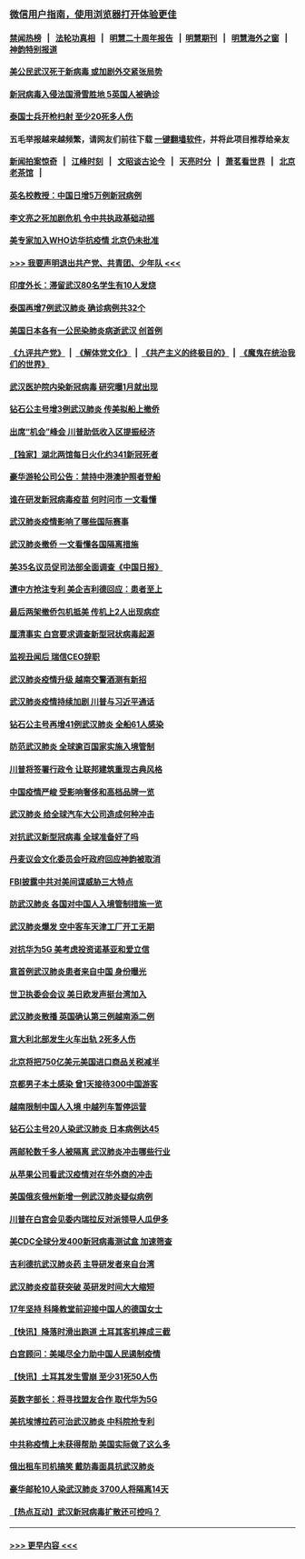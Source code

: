 ### [微信用户指南，使用浏览器打开体验更佳](https://github.com/gfw-breaker/banned-news1/blob/master/indexes/wechat-guide.md?t=0)
#### [禁闻热榜](热点新闻.md?t=0)  &nbsp;&nbsp;|&nbsp;&nbsp; [法轮功真相](https://github.com/gfw-breaker/truth/blob/master/README.md?t=0) &nbsp;&nbsp;|&nbsp;&nbsp; [明慧二十周年报告](https://github.com/gfw-breaker/mh-reports/blob/master/README.md?t=0) &nbsp;&nbsp;|&nbsp;&nbsp;[明慧期刊](https://github.com/gfw-breaker/mh-qikan) &nbsp;&nbsp;|&nbsp;&nbsp; [明慧海外之窗](https://github.com/gfw-breaker/mh-news/blob/master/README.md?t=0) &nbsp;&nbsp;|&nbsp;&nbsp; [神韵特别报道](https://github.com/gfw-breaker/mh-news/blob/master/shenyun.md?t=0)
#### [美公民武汉死于新病毒 或加剧外交紧张局势](../pages/nsc418/n11854331.md?t=02090902) 
#### [新冠病毒入侵法国滑雪胜地 5英国人被确诊](../pages/nsc418/n11854307.md?t=02090902) 
#### [泰国士兵开枪扫射 至少20死多人伤](../pages/nsc418/n11854276.md?t=02090902) 
#### 五毛举报越来越频繁，请网友们前往下载 [一键翻墙软件](https://github.com/gfw-breaker/ssr-accounts)，并将此项目推荐给亲友
#### [新闻拍案惊奇](https://github.com/gfw-breaker/banned-news1/blob/master/pages/link4.md) &nbsp;&nbsp;|&nbsp;&nbsp; [江峰时刻](https://github.com/gfw-breaker/banned-news1/blob/master/pages/link4.md) &nbsp;&nbsp;|&nbsp;&nbsp; [文昭谈古论今](https://github.com/gfw-breaker/banned-news1/blob/master/pages/link4.md) &nbsp;&nbsp;|&nbsp;&nbsp; [天亮时分](https://github.com/gfw-breaker/banned-news1/blob/master/pages/link4.md) &nbsp;&nbsp;|&nbsp;&nbsp; [萧茗看世界](https://github.com/gfw-breaker/banned-news1/blob/master/pages/link4.md) &nbsp;&nbsp;|&nbsp;&nbsp; [北京老茶馆](https://github.com/gfw-breaker/banned-news1/blob/master/pages/link4.md) &nbsp;&nbsp;|&nbsp;&nbsp; 
#### [英名校教授：中国日增5万例新冠病例](../pages/nsc418/n11854174.md?t=02090902) 
#### [李文亮之死加剧危机 令中共执政基础动摇](../pages/nsc418/n11854003.md?t=02090902) 
#### [美专家加入WHO访华抗疫情 北京仍未批准](../pages/nsc418/n11854043.md?t=02090902) 
#### [>>> 我要声明退出共产党、共青团、少年队 <<<](https://github.com/begood0513/goodnews/blob/master/quit/letter.md) 
#### [印度外长：滞留武汉80名学生有10人发烧](../pages/nsc418/n11853821.md?t=02090902) 
#### [泰国再增7例武汉肺炎 确诊病例共32个](../pages/nsc418/n11853808.md?t=02090902) 
#### [美国日本各有一公民染肺炎病逝武汉 创首例](../pages/nsc418/n11853509.md?t=02090902) 
#### [《九评共产党》](https://github.com/begood0513/9ping.md/blob/master/README.md) &nbsp;|&nbsp; [《解体党文化》](../../../../jtdwh.md/blob/master/README.md)  &nbsp;|&nbsp; [《共产主义的终极目的》](../../../../gczydzjmd.md/blob/master/README.md) &nbsp;|&nbsp; [《魔鬼在统治我们的世界》](../../../../mgztzwmdsj.md/blob/master/README.md) 
#### [武汉医护院内染新冠病毒 研究曝1月就出现](../pages/nsc418/n11852928.md?t=02090902) 
#### [钻石公主号增3例武汉肺炎 传美拟船上撤侨](../pages/nsc418/n11853240.md?t=02090902) 
#### [出席“机会”峰会 川普助低收入区提振经济](../pages/nsc418/n11853232.md?t=02090902) 
#### [【独家】湖北两馆每日火化约341新冠死者](../pages/nsc418/n11845444.md?t=02090902) 
#### [豪华游轮公司公告：禁持中港澳护照者登船](../pages/nsc418/n11852761.md?t=02090902) 
#### [谁在研发新冠病毒疫苗 何时问市 一文看懂](../pages/nsc418/n11852840.md?t=02090902) 
#### [武汉肺炎疫情影响了哪些国际赛事](../pages/nsc418/n11852441.md?t=02090902) 
#### [武汉肺炎撤侨 一文看懂各国隔离措施](../pages/nsc418/n11844216.md?t=02090902) 
#### [美35名议员促司法部全面调查《中国日报》](../pages/nsc418/n11852435.md?t=02090902) 
#### [遭中方抢注专利 美企吉利德回应：患者至上](../pages/nsc418/n11852037.md?t=02090902) 
#### [最后两架撤侨包机抵美 传机上2人出现病症](../pages/nsc418/n11852173.md?t=02090902) 
#### [厘清事实 白宫要求调查新型冠状病毒起源](../pages/nsc418/n11852106.md?t=02090902) 
#### [监视丑闻后 瑞信CEO辞职](../pages/nsc418/n11852127.md?t=02090902) 
#### [武汉肺炎疫情升级 越南交警酒测有新招](../pages/nsc418/n11851632.md?t=02090902) 
#### [武汉肺炎疫情持续加剧 川普与习近平通话](../pages/nsc418/n11851613.md?t=02090902) 
#### [钻石公主号再增41例武汉肺炎 全船61人感染](../pages/nsc418/n11850401.md?t=02090902) 
#### [防范武汉肺炎 全球逾百国家实施入境管制](../pages/nsc418/n11850557.md?t=02090902) 
#### [川普将签署行政令 让联邦建筑重现古典风格](../pages/nsc418/n11850654.md?t=02090902) 
#### [中国疫情严峻 受影响奢侈和高档品牌一览](../pages/nsc418/n11850319.md?t=02090902) 
#### [武汉肺炎 给全球汽车大公司造成何种冲击](../pages/nsc418/n11850056.md?t=02090902) 
#### [对抗武汉新型冠病毒 全球准备好了吗](../pages/nsc418/n11850142.md?t=02090902) 
#### [丹麦议会文化委员会吁政府回应神韵被取消](../pages/nsc418/n11849312.md?t=02090902) 
#### [FBI披露中共对美间谍威胁三大特点](../pages/nsc418/n11849700.md?t=02090902) 
#### [防武汉肺炎 各国对中国人入境管制措施一览](../pages/nsc418/n11838726.md?t=02090902) 
#### [武汉肺炎爆发 空中客车天津工厂开工无期](../pages/nsc418/n11849634.md?t=02090902) 
#### [对抗华为5G 美考虑投资诺基亚和爱立信](../pages/nsc418/n11849510.md?t=02090902) 
#### [意首例武汉肺炎患者来自中国 身份曝光](../pages/nsc418/n11849454.md?t=02090902) 
#### [世卫执委会会议 美日欧发声挺台湾加入](../pages/nsc418/n11849433.md?t=02090902) 
#### [武汉肺炎散播 英国确认第三例越南添二例](../pages/nsc418/n11849439.md?t=02090902) 
#### [意大利北部发生火车出轨 2死多人伤](../pages/nsc418/n11848999.md?t=02090902) 
#### [北京将把750亿美元美国进口商品关税减半](../pages/nsc418/n11848896.md?t=02090902) 
#### [京都男子本土感染 曾1天接待300中国游客](../pages/nsc418/n11848641.md?t=02090902) 
#### [越南限制中国人入境 中越列车暂停运营](../pages/nsc418/n11847844.md?t=02090902) 
#### [钻石公主号20人染武汉肺炎 日本病例达45](../pages/nsc418/n11847823.md?t=02090902) 
#### [两邮轮数千多人被隔离 武汉肺炎冲击哪些行业](../pages/nsc418/n11847456.md?t=02090902) 
#### [从苹果公司看武汉疫情对在华外商的冲击](../pages/nsc418/n11847586.md?t=02090902) 
#### [美国俄亥俄州新增一例武汉肺炎疑似病例](../pages/nsc418/n11847714.md?t=02090902) 
#### [川普在白宫会见委内瑞拉反对派领导人瓜伊多](../pages/nsc418/n11847391.md?t=02090902) 
#### [美CDC全球分发400新冠病毒测试盒 加速筛查](../pages/nsc418/n11847260.md?t=02090902) 
#### [吉利德抗武汉肺炎药 主导研发者来自台湾](../pages/nsc418/n11847064.md?t=02090902) 
#### [武汉肺炎疫苗获突破 英研发时间大大缩短](../pages/nsc418/n11846915.md?t=02090902) 
#### [17年坚持 科隆教堂前迎接中国人的德国女士](../pages/nsc418/n11846781.md?t=02090902) 
#### [【快讯】降落时滑出跑道 土耳其客机摔成三截](../pages/nsc418/n11847021.md?t=02090902) 
#### [白宫顾问：美竭尽全力助中国人民遏制疫情](../pages/nsc418/n11846756.md?t=02090902) 
#### [【快讯】土耳其发生雪崩 至少31死50人伤](../pages/nsc418/n11846680.md?t=02090902) 
#### [英数字部长：将寻找盟友合作 取代华为5G](../pages/nsc418/n11846485.md?t=02090902) 
#### [美抗埃博拉药可治武汉肺炎 中科院抢专利](../pages/nsc418/n11846409.md?t=02090902) 
#### [中共称疫情上未获得帮助 美国实际做了这么多](../pages/nsc418/n11846008.md?t=02090902) 
#### [俄出租车司机搞笑 戴防毒面具抗武汉肺炎](../pages/nsc418/n11845703.md?t=02090902) 
#### [豪华邮轮10人染武汉肺炎 3700人将隔离14天](../pages/nsc418/n11845543.md?t=02090902) 
#### [【热点互动】武汉新冠病毒扩散还可控吗？](../pages/nsc418/n11844750.md?t=02090902) 

----
#### [ >>> 更早内容 <<< ](../indexes/nsc418-earlier.md)
